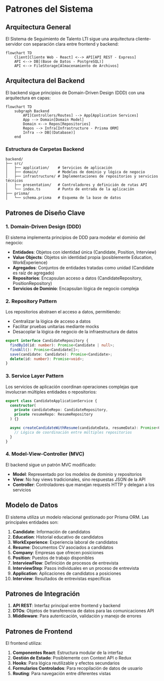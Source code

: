 # Patrones del Sistema

## Arquitectura General

El Sistema de Seguimiento de Talento LTI sigue una arquitectura cliente-servidor con separación clara entre frontend y backend:

```mermaid
flowchart TD
    Client[Cliente Web - React] <--> API[API REST - Express]
    API <--> DB[(Base de Datos - PostgreSQL)]
    API <--> FileStorage[Almacenamiento de Archivos]
```

## Arquitectura del Backend

El backend sigue principios de Domain-Driven Design (DDD) con una arquitectura en capas:

```mermaid
flowchart TD
    subgraph Backend
        API[Controllers/Routes] --> App[Application Services]
        App --> Domain[Domain Model]
        Domain <--> Repos[Repositories]
        Repos --> Infra[Infrastructure - Prisma ORM]
        Infra --> DB[(Database)]
    end
```

### Estructura de Carpetas Backend

```
backend/
├── src/
│   ├── application/    # Servicios de aplicación
│   ├── domain/         # Modelos de dominio y lógica de negocio
│   ├── infrastructure/ # Implementaciones de repositorios y servicios técnicos
│   ├── presentation/   # Controladores y definición de rutas API
│   └── index.ts        # Punto de entrada de la aplicación
├── prisma/
│   └── schema.prisma   # Esquema de la base de datos
```

## Patrones de Diseño Clave

### 1. Domain-Driven Design (DDD)

El sistema implementa principios de DDD para modelar el dominio del negocio:

- **Entidades**: Objetos con identidad única (Candidate, Position, Interview)
- **Value Objects**: Objetos sin identidad propia (posiblemente Education, WorkExperience)
- **Agregados**: Conjuntos de entidades tratadas como unidad (Candidate es raíz de agregado)
- **Repositorios**: Encapsulan acceso a datos (CandidateRepository, PositionRepository)
- **Servicios de Dominio**: Encapsulan lógica de negocio compleja

### 2. Repository Pattern

Los repositorios abstraen el acceso a datos, permitiendo:

- Centralizar la lógica de acceso a datos
- Facilitar pruebas unitarias mediante mocks
- Desacoplar la lógica de negocio de la infraestructura de datos

```typescript
export interface CandidateRepository {
  findById(id: number): Promise<Candidate | null>;
  findAll(): Promise<Candidate[]>;
  save(candidate: Candidate): Promise<Candidate>;
  delete(id: number): Promise<void>;
}
```

### 3. Service Layer Pattern

Los servicios de aplicación coordinan operaciones complejas que involucran múltiples entidades o repositorios:

```typescript
export class CandidateApplicationService {
  constructor(
    private candidateRepo: CandidateRepository,
    private resumeRepo: ResumeRepository
  ) {}

  async createCandidateWithResume(candidateData, resumeData): Promise<Candidate> {
    // Lógica de coordinación entre múltiples repositorios
  }
}
```

### 4. Model-View-Controller (MVC)

El backend sigue un patrón MVC modificado:

- **Model**: Representado por los modelos de dominio y repositorios
- **View**: No hay views tradicionales, sino respuestas JSON de la API
- **Controller**: Controladores que manejan requests HTTP y delegan a los servicios

## Modelo de Datos

El sistema utiliza un modelo relacional gestionado por Prisma ORM. Las principales entidades son:

1. **Candidate**: Información de candidatos
2. **Education**: Historial educativo de candidatos
3. **WorkExperience**: Experiencia laboral de candidatos
4. **Resume**: Documentos CV asociados a candidatos
5. **Company**: Empresas que ofrecen posiciones
6. **Position**: Puestos de trabajo disponibles
7. **InterviewFlow**: Definición de procesos de entrevista
8. **InterviewStep**: Pasos individuales en un proceso de entrevista
9. **Application**: Aplicaciones de candidatos a posiciones
10. **Interview**: Resultados de entrevistas específicas

## Patrones de Integración

1. **API REST**: Interfaz principal entre frontend y backend
2. **DTOs**: Objetos de transferencia de datos para las comunicaciones API
3. **Middleware**: Para autenticación, validación y manejo de errores

## Patrones de Frontend

El frontend utiliza:

1. **Componentes React**: Estructura modular de la interfaz
2. **Gestión de Estado**: Posiblemente con Context API o Redux
3. **Hooks**: Para lógica reutilizable y efectos secundarios
4. **Formularios Controlados**: Para recopilación de datos de usuario
5. **Routing**: Para navegación entre diferentes vistas 